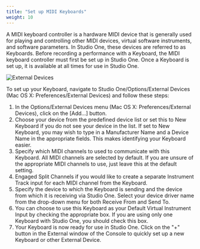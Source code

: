 ```yaml
---
title: "Set up MIDI Keyboards"
weight: 10
---
```


<!-- # Set Up MIDI Keyboards -->

A MIDI keyboard controller is a hardware MIDI device that is generally used for playing and controlling other MIDI devices, virtual software instruments, and software parameters. In Studio One, these devices are referred to as Keyboards. Before recording a performance with a Keyboard, the MIDI keyboard controller must first be set up in Studio One. Once a Keyboard is set up, it is available at all times for use in Studio One.

![External Devices](/images/ExternalDevices_283x289.png)

To set up your Keyboard, navigate to Studio One/Options/External Devices (Mac OS X: Preferences/External Devices) and follow these steps:

1.  In the Options/External Devices menu (Mac OS X: Preferences/External Devices), click on the [Add...] button.
2.  Choose your device from the predefined device list or set this to New Keyboard if you do not see your device in the list.
    If set to New Keyboard, you may wish to type in a Manufacturer Name and a Device Name in the appropriate fields. This makes identifying your Keyboard easier.
3.  Specify which MIDI channels to used to communicate with this Keyboard. All MIDI channels are selected by default.
    If you are unsure of the appropriate MIDI channels to use, just leave this at the default setting.
4.  Engaged Split Channels if you would like to create a separate Instrument Track input for each MIDI channel from the Keyboard.
5.  Specify the device to which the Keyboard is sending and the device from which it is receiving via Studio One. Select your device driver name from the drop-down menu for both Receive From and Send To.
6.  You can choose to use this Keyboard as your Default Virtual Instrument Input by checking the appropriate box. If you are using only one Keyboard with Studio One, you should check this box.
7.  Your Keyboard is now ready for use in Studio One.
    Click on the "+" button in the External window of the Console to quickly set up a new Keyboard or other External Device.
